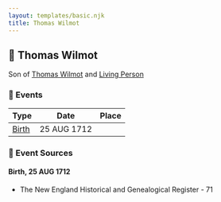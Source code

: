```yaml
---
layout: templates/basic.njk
title: Thomas Wilmot
---
```

## 🔵 Thomas Wilmot

Son of [Thomas Wilmot](/people/3/36930663) and [Living Person](/people/1/19292651)

### 📆 Events

Type | Date | Place
------ | ------ | ------
[Birth](#event-d6f01647-4a91-4f3c-ab7f-424104d208ae) | 25 AUG 1712 |

### 📰 Event Sources

#### <a id="event-d6f01647-4a91-4f3c-ab7f-424104d208ae"></a> Birth, 25 AUG 1712
* The New England Historical and Genealogical Register  - 71